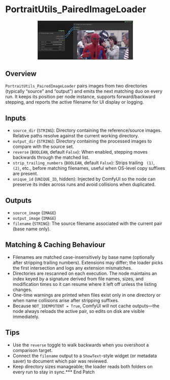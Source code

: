 # PortraitUtils_PairedImageLoader
<div align="center"><img src="screenshots/portraitutils_paired_image_loader.png" alt="Screenshot" width="300" /></div>


## Overview
`PortraitUtils_PairedImageLoader` pairs images from two directories (typically “source” and “output”) and emits the next matching duo on every run. It keeps its position per node instance, supports forward/backward stepping, and reports the active filename for UI display or logging.

## Inputs
- `source_dir` (`STRING`): Directory containing the reference/source images. Relative paths resolve against the current working directory.
- `output_dir` (`STRING`): Directory containing the processed images to compare with the source set.
- `reverse` (`BOOLEAN`, default `False`): When enabled, stepping moves backwards through the matched list.
- `strip_trailing_numbers` (`BOOLEAN`, default `False`): Strips trailing ` (1)`, ` (2)`, etc., before matching filenames, useful when OS-level copy suffixes are present.
- `unique_id` (`UNIQUE_ID`, hidden): Injected by ComfyUI so the node can preserve its index across runs and avoid collisions when duplicated.

## Outputs
- `source_image` (`IMAGE`)
- `output_image` (`IMAGE`)
- `filename` (`STRING`): The source filename associated with the current pair (base name only).

## Matching & Caching Behaviour
- Filenames are matched case-insensitively by base name (optionally after stripping trailing numbers). Extensions may differ; the loader picks the first intersection and logs any extension mismatches.
- Directories are rescanned on each execution. The node maintains an index keyed by a signature derived from file names, sizes, and modification times so it can resume where it left off unless the listing changes.
- One-time warnings are printed when files exist only in one directory or when name collisions arise after stripping suffixes.
- Because `NOT_IDEMPOTENT = True`, ComfyUI will not cache outputs—the node always reloads the active pair, so edits on disk are visible immediately.

## Tips
- Use the `reverse` toggle to walk backwards when you overshoot a comparison target.
- Connect the `filename` output to a `ShowText`-style widget (or metadata saver) to document which pair was reviewed.
- Keep directory sizes manageable; the loader reads both folders on every run to stay in sync.*** End Patch
